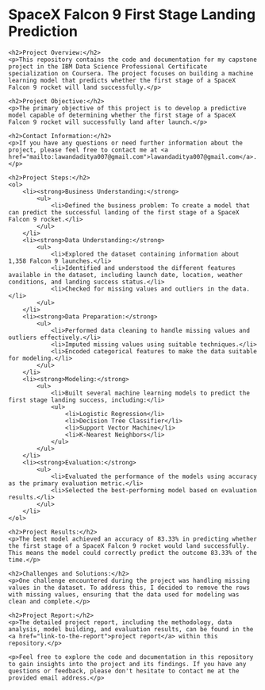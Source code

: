 <body>
    <h1>SpaceX Falcon 9 First Stage Landing Prediction</h1>

    <h2>Project Overview:</h2>
    <p>This repository contains the code and documentation for my capstone project in the IBM Data Science Professional Certificate specialization on Coursera. The project focuses on building a machine learning model that predicts whether the first stage of a SpaceX Falcon 9 rocket will land successfully.</p>

    <h2>Project Objective:</h2>
    <p>The primary objective of this project is to develop a predictive model capable of determining whether the first stage of a SpaceX Falcon 9 rocket will successfully land after launch.</p>

    <h2>Contact Information:</h2>
    <p>If you have any questions or need further information about the project, please feel free to contact me at <a href="mailto:lawandaditya007@gmail.com">lawandaditya007@gmail.com</a>.</p>

    <h2>Project Steps:</h2>
    <ol>
        <li><strong>Business Understanding:</strong>
            <ul>
                <li>Defined the business problem: To create a model that can predict the successful landing of the first stage of a SpaceX Falcon 9 rocket.</li>
            </ul>
        </li>
        <li><strong>Data Understanding:</strong>
            <ul>
                <li>Explored the dataset containing information about 1,358 Falcon 9 launches.</li>
                <li>Identified and understood the different features available in the dataset, including launch date, location, weather conditions, and landing success status.</li>
                <li>Checked for missing values and outliers in the data.</li>
            </ul>
        </li>
        <li><strong>Data Preparation:</strong>
            <ul>
                <li>Performed data cleaning to handle missing values and outliers effectively.</li>
                <li>Imputed missing values using suitable techniques.</li>
                <li>Encoded categorical features to make the data suitable for modeling.</li>
            </ul>
        </li>
        <li><strong>Modeling:</strong>
            <ul>
                <li>Built several machine learning models to predict the first stage landing success, including:</li>
                <ul>
                    <li>Logistic Regression</li>
                    <li>Decision Tree Classifier</li>
                    <li>Support Vector Machine</li>
                    <li>K-Nearest Neighbors</li>
                </ul>
            </ul>
        </li>
        <li><strong>Evaluation:</strong>
            <ul>
                <li>Evaluated the performance of the models using accuracy as the primary evaluation metric.</li>
                <li>Selected the best-performing model based on evaluation results.</li>
            </ul>
        </li>
    </ol>

    <h2>Project Results:</h2>
    <p>The best model achieved an accuracy of 83.33% in predicting whether the first stage of a SpaceX Falcon 9 rocket would land successfully. This means the model could correctly predict the outcome 83.33% of the time.</p>

    <h2>Challenges and Solutions:</h2>
    <p>One challenge encountered during the project was handling missing values in the dataset. To address this, I decided to remove the rows with missing values, ensuring that the data used for modeling was clean and complete.</p>

    <h2>Project Report:</h2>
    <p>The detailed project report, including the methodology, data analysis, model building, and evaluation results, can be found in the <a href="link-to-the-report">project report</a> within this repository.</p>

    <p>Feel free to explore the code and documentation in this repository to gain insights into the project and its findings. If you have any questions or feedback, please don't hesitate to contact me at the provided email address.</p>
</body>
</html>
